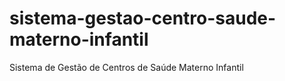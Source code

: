 # sistema-gestao-centro-saude-materno-infantil
Sistema de Gestão de Centros de Saúde Materno Infantil
